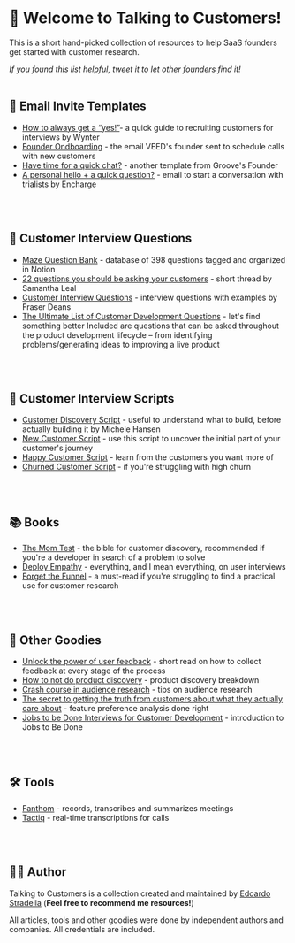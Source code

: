 # 👋 Welcome to Talking to Customers!

This is a short hand-picked collection of resources to help SaaS founders get started with customer research.

*If you found this list helpful, tweet it to let other founders find it!*
</br>
</br>

## 💌 Email Invite Templates
* [How to always get a “yes!”](https://wynter.com/post/customers-for-interviews)- a quick guide to recruiting customers for interviews by Wynter
* [Founder Ondboarding](https://twitter.com/sab8a/status/1750139712424091767) - the email VEED's founder sent to schedule calls with new customers
* [Have time for a quick chat?](https://www.groovehq.com/attachments/blog/non-scaleable-growth-tactics/a-request.png) - another template from Groove's Founder
* [A personal hello + a quick question?](https://cdn-aipmi.nitrocdn.com/pUHWBQidOlEeRPsGpymdfXQXdCAwwKii/assets/images/optimized/rev-c3155a1/encharge.io/wp-content/uploads/2019/08/personal-intro.jpg) - email to start a conversation with trialists by Encharge
</br>
</br>

## 🔎 Customer Interview Questions
* [Maze Question Bank](https://mazedesign.notion.site/69479454c71a48c49dae6e4f8406bd9a?v=eeb8b6ff563c4f47a69a70ccd5d36c56) - database of 398 questions tagged and organized in Notion
* [22 questions you should be asking your customers](https://twitter.com/samanthalcc/status/1567859143926599681?ref_src=twsrc%5Etfw%7Ctwcamp%5Etweetembed%7Ctwterm%5E1567859143926599681%7Ctwgr%5Ebe8958826cf224887267734f0f13f704902ec5b2%7Ctwcon%5Es1_&ref_url=https%3A%2F%2Fwww.notion.so%2Fedoardostradella%2FStudies-d19fbe731e774318ae655a41a8ff0341) - short thread by Samantha Leal
* [Customer Interview Questions](https://www.insightpipeline.com/customer-interview-questions) - interview questions with examples by Fraser Deans
* [The Ultimate List of Customer Development Questions](https://mfishbein.com/the-ultimate-list-of-customer-development-questions/) - let's find something better Included are questions that can be asked throughout the product development lifecycle – from identifying problems/generating ideas to improving a live product
</br>
</br>

## 💎 Customer Interview Scripts
* [Customer Discovery Script](https://deployempathy.substack.com/p/customer-interview-script-discovery-phase-i-e-before-you-ve-built-anything-415336) - useful to understand what to build, before actually building it by Michele Hansen
* [New Customer Script](https://deployempathy.substack.com/p/customer-interview-script-template-relatively-new-customer-aka-jtbd-switch-interview-415338) - use this script to uncover the initial part of your customer's journey
* [Happy Customer Script](https://deployempathy.substack.com/p/customer-interview-script-happy-customer-415341) - learn from the customers you want more of
* [Churned Customer Script](https://deployempathy.substack.com/p/customer-interview-script-churned-customer-415342) - if you're struggling with high churn
</br>
</br>

## 📚 Books
* [The Mom Test](https://www.momtestbook.com/) - the bible for customer discovery, recommended if you're a developer in search of a problem to solve
* [Deploy Empathy](https://deployempathy.com/) - everything, and I mean everything, on user interviews
* [Forget the Funnel](https://www.forgetthefunnel.com/customer-led-growth/book) - a must-read if you're struggling to find a practical use for customer research
</br>
</br>

## 🚀 Other Goodies
* [Unlock the power of user feedback](https://growthroadmaps.beehiiv.com/p/unlock-power-user-feedback) - short read on how to collect feedback at every stage of the process
* [How to not do product discovery](https://demandmaven.substack.com/p/how-to-not-do-product-discovery) - product discovery breakdown
* [Crash course in audience research](https://www.forgetthefunnel.com/resources/saas-audience-research-habits) - tips on audience research
* [The secret to getting the truth from customers about what they actually care about](https://demandmaven.substack.com/p/maxdiff-the-secret-to-getting-the) - feature preference analysis done right
* [Jobs to be Done Interviews for Customer Development](https://valchanova.me/customer-development-jobs-to-be-done/) - introduction to Jobs to Be Done
</br>
</br>

## 🛠 Tools
* [Fanthom](https://fathom.video/) - records, transcribes and summarizes meetings
* [Tactiq](https://tactiq.io/) - real-time transcriptions for calls
</br>
</br>

## 👩‍💻 Author
Talking to Customers is a collection created and maintained by [Edoardo Stradella](https://twitter.com/e_stradella) (**Feel free to recommend me resources!**)

All articles, tools and other goodies were done by independent authors and companies. All credentials are included.
